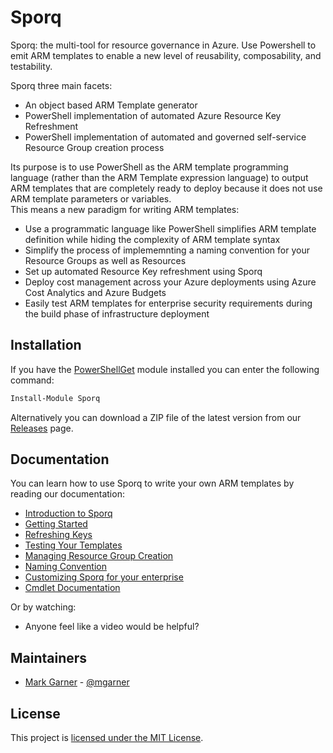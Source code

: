 # Sporq

Sporq: the multi-tool for resource governance in Azure.  Use Powershell to emit ARM templates to enable a new level of reusability, composability, and testability.

Sporq three main facets:
- An object based ARM Template generator
- PowerShell implementation of automated Azure Resource Key Refreshment
- PowerShell implementation of automated and governed self-service Resource Group creation process

Its purpose is to use PowerShell as the ARM template programming language (rather than the ARM Template expression language) 
to output ARM templates that are completely ready to deploy because it does not use ARM template parameters or variables.  
This means a new paradigm for writing ARM templates:
- Use a programmatic language like PowerShell simplifies ARM template definition while hiding the complexity of ARM template syntax
- Simplify the process of implememnting a naming convention for your Resource Groups as well as Resources
- Set up automated Resource Key refreshment using Sporq
- Deploy cost management across your Azure deployments using Azure Cost Analytics and Azure Budgets
- Easily test ARM templates for enterprise security requirements during the build phase of infrastructure deployment

## Installation

If you have the [PowerShellGet](https://msdn.microsoft.com/powershell/gallery/readme) module installed
you can enter the following command:

```PowerShell
Install-Module Sporq
```

Alternatively you can download a ZIP file of the latest version from our [Releases](https://github.com/markgar/sporq/releases)
page.

## Documentation

You can learn how to use Sporq to write your own ARM templates by reading our documentation:

- [Introduction to Sporq](docs/Introduction.md)
- [Getting Started](docs/GettingStarted.md)
- [Refreshing Keys](docs/RefreshingKeys.md)
- [Testing Your Templates](docs/Testing.md)
- [Managing Resource Group Creation](docs/ResourceGroups.md)
- [Naming Convention](docs/NamingConvention.md)
- [Customizing Sporq for your enterprise](docs/CustomizeSporq.md)
- [Cmdlet Documentation]()

Or by watching:

- Anyone feel like a video would be helpful?

## Maintainers

- [Mark Garner](https://github.com/markgar) - [@mgarner](http://twitter.com/mgarner)

## License

This project is [licensed under the MIT License](LICENSE).